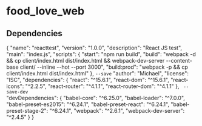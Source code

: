 # food_love_web

## Dependencies

{
  "name": "reacttest",
  "version": "1.0.0",
  "description": "React JS test",
  "main": "index.js",
  "scripts": {
    "start": "npm run build",
    "build": "webpack -d && cp client/index.html dist/index.html && webpack-dev-server --content-base client/ --inline --hot --port 3000",
    "build:prod": "webpack -p && cp client/index.html dist/index.html"
  },
  `--save`
  "author": "Michael",
  "license": "ISC",
  "dependencies": {
    "react": "^15.6.1",
    "react-dom": "^15.6.1",
    "react-icons": "^2.2.5",
    "react-router": "^4.1.1",
    "react-router-dom": "^4.1.1"
  },
  ` --save-dev`  
  "devDependencies": {
    "babel-core": "^6.25.0",
    "babel-loader": "^7.0.0",
    "babel-preset-es2015": "^6.24.1",
    "babel-preset-react": "^6.24.1",
    "babel-preset-stage-2": "^6.24.1",
    "webpack": "^2.6.1",
    "webpack-dev-server": "^2.4.5"
  }
}
